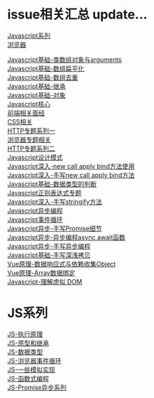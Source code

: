 # issue相关汇总 update...

[Javascript系列](https://github.com/Him-wen/itblogs/tree/main/JavaScript%E7%B3%BB%E5%88%97)  
[浏览器](https://github.com/Him-wen/itblogs/tree/main/%E6%B5%8F%E8%A7%88%E5%99%A8)  



[Javascript基础-类数组对象与arguments](https://github.com/Him-wen/itblogs/issues/3)  
[Javascript基础-数组扁平化](https://github.com/Him-wen/itblogs/issues/4)  
[Javascript基础-数组去重](https://github.com/Him-wen/itblogs/issues/5)  
[Javascript基础-继承](https://github.com/Him-wen/itblogs/issues/6)  
[Javascript基础-对象](https://github.com/Him-wen/itblogs/issues/7)  
[Javascript核心](https://github.com/Him-wen/itblogs/issues/8)  
[前端相关面经](https://github.com/Him-wen/itblogs/issues/9)  
[CSS相关](https://github.com/Him-wen/itblogs/issues/10)  
[HTTP专题系列一](https://github.com/Him-wen/itblogs/issues/11)  
[浏览器专题相关](https://github.com/Him-wen/itblogs/issues/13)  
[HTTP专题系列二](https://github.com/Him-wen/itblogs/issues/13)  
[Javascript设计模式](https://github.com/Him-wen/itblogs/issues/14)  
[Javascript深入-new call apply bind方法使用](https://github.com/Him-wen/itblogs/issues/15)  
[Javascript深入-手写new call apply bind方法](https://github.com/Him-wen/itblogs/issues/16)  
[Javascript基础-数据类型的判断](https://github.com/Him-wen/itblogs/issues/17)  
[Javascript正则表达式专题](https://github.com/Him-wen/itblogs/issues/18)  
[Javascript深入-手写stringify方法](https://github.com/Him-wen/itblogs/issues/19)  
[Javascript异步编程](https://github.com/Him-wen/itblogs/issues/20)  
[Javascript事件循环](https://github.com/Him-wen/itblogs/issues/21)  
[Javascript异步-手写Promise细节](https://github.com/Him-wen/itblogs/issues/22)  
[Javascript异步-异步编程async await函数](https://github.com/Him-wen/itblogs/issues/23)  
[Javascript异步-手写异步编程](https://github.com/Him-wen/itblogs/issues/24)  
[Javascript基础-手写深浅拷贝](https://github.com/Him-wen/itblogs/issues/25)  
[Vue原理-数据响应式与依赖收集Object](https://github.com/Him-wen/itblogs/issues/26)  
[Vue原理-Array数据绑定](https://github.com/Him-wen/itblogs/issues/27)  
[Javascript-理解虚拟 DOM](https://github.com/Him-wen/itblogs/issues/28)  
# JS系列
[JS-执行原理]()  
[JS-原型和继承]()  
[JS-数据类型]()  
[JS-浏览器事件循环]()  
[JS-一些模拟实现]()  
[JS-函数式编程]()  
[JS-Promise异步系列]()  
